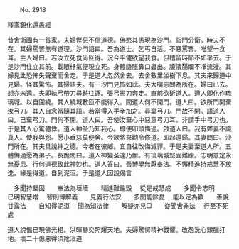 ﻿　　No. 2918

釋家觀化還愚經

昔舍衛國有一貧家。夫婦慳惡不信道德。佛愍其愚現為沙門。詣門分衛。時夫不在。其婦罵詈無有道理。沙門語曰。吾為道士。乞丐自活。不惡罵詈。唯望一食耳。主人婦曰。若汝立死食尚叵得。況今平健欲望我食。但稽留時節不如早去。于是沙門住立其前。載眼杼氣便現立死。身體膖脹鼻口蟲出。腹潰腸爛不凈流漫。其婦見此恐怖失聲棄而舍走。于是道人忽然舍去。去舍數里坐樹下息。其夫來歸道中見婦。怪其驚怖。其婦語夫。有一沙門見怖如此。夫大嗔恚問為所在。婦曰已去。想亦未遠。夫即執弓帶刀尋跡往逐。張弓拔刀奔走。直前欲斫道人。道人即化作琉璃城。以自圍繞。其人繞城數匝不能得入。問道人何不開門。道人曰。欲所門開棄汝弓刀。其人自念當隨其語。若當得入手拳加之。尋棄弓刀。門故不開。語道人曰。已棄弓刀。門何不開。道人曰。吾使汝棄心中惡意弓刀耳。非謂手中弓刀也。于是其人心驚體悸。道人神圣乃知我心。即便叩頭悔過。啟道人曰。我有弊妻不識真人。使我與怨。愿小垂慈莫便舍。今欲將來勸令修道。即起還歸。其妻問曰。沙門所在。其夫具說神之德。今者在彼鄉。宜自往改悔滅罪。于是夫妻至道人所。五體悔過愿為弟子。長跪問曰。道人神變圣達乃爾。有琉璃城堅固難踰。志明意定永無憂患。行何道德致此神妙也。道人答曰。吾博學無厭奉法。不懈精進持戒慧不放逸。緣是得道。自到泥洹。于是道人因說偈言

　多聞持堅固　　奉法為垣墻　　精進難踰毀
　從是戒慧成　　多聞令志明　　已明智慧增
　智則博解義　　見義行法安　　多聞能除憂
　能以定為歡　　善說甘露法　　自知得泥洹
　聞為知法律　　解疑亦見□　　從聞舍非法
　行至不死處　

道人說偈已現佛光相。洪暉赫奕照耀天地。夫婦驚愕精神戰懼。改怨洗心頭腦打地。壞二十億惡得須陀洹道
